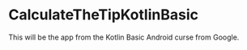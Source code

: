 # CalculateTheTipKotlinBasic
This will be the app from the Kotlin Basic Android curse from Google. 
